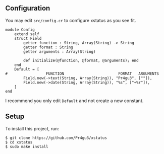 ## Configuration
You may edit `src/config.cr` to configure xstatus as you see fit.
```crystal
module Config
    extend self
    struct Field
        getter function : String, Array(String) -> String
        getter format : String
        getter arguments : Array(String)

        def initialize(@function, @format, @arguments); end
    end
    Default = [
#                 FUNCTION                        FORMAT   ARGUMENTS       
        Field.new(->text(String, Array(String)), "Pr4gu3", [""]),
        Field.new(->date(String, Array(String)), "%s", ["+%r"]),
    ]
end
```
I recommend you only edit `Default` and not create a new constant.
## Setup
To install this project, run:
```
$ git clone https://github.com/Pr4gu3/xstatus
$ cd xstatus
$ sudo make install
```
